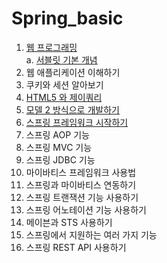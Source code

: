 # Spring_basic

1. [웹 프로그래밍](https://github.com/Wishoon/Spring_basic/blob/master/basic/%EC%9B%B9%20%ED%94%84%EB%A1%9C%EA%B7%B8%EB%9E%98%EB%B0%8D%20%EB%B0%8F%20%EC%9D%B4%ED%95%B4%ED%95%98%EA%B8%B0)
  <br>a. [서블릿 기본 개념](https://github.com/Wishoon/Spring_basic/blob/master/basic/%EC%84%9C%EB%B8%94%EB%A6%BF%20%EA%B0%84%EB%8B%A8%20%EA%B0%9C%EB%85%90)
2. 웹 애플리케이션 이해하기
3. 쿠키와 세션 알아보기
4. [HTML5 와 제이쿼리](https://github.com/Wishoon/Spring_basic/blob/master/basic/%EC%A0%9C%EC%9D%B4%EC%BF%BC%EB%A6%AC%20Ajax%20%EA%B8%B0%EB%8A%A5)
5. [모델 2 방식으로 개발하기](https://github.com/Wishoon/Spring_basic/blob/master/basic/MVC%20%EB%94%94%EC%9E%90%EC%9D%B8%20%ED%8C%A8%ED%84%B4)
6. [스프링 프레임워크 시작하기](https://github.com/Wishoon/Spring_basic/blob/master/basic/%EC%8A%A4%ED%94%84%EB%A7%81%20%EC%9D%98%EC%A1%B4%EC%84%B1%20%EC%A3%BC%EC%9E%85%EA%B3%BC%20%EC%A0%9C%EC%96%B4%20%EC%97%AD%EC%A0%84%20%EA%B8%B0%EB%8A%A5)
7. 스프링 AOP 기능
8. 스프링 MVC 기능
9. 스프링 JDBC 기능
10. 마이바티스 프레임워크 사용법
11. 스프링과 마이바티스 연동하기
12. 스프링 트랜잭션 기능 사용하기
13. 스프링 어노테이션 기능 사용하기
14. 메이븐과 STS 사용하기
15. 스프링에서 지원하는 여러 가지 기능
16. 스프링 REST API 사용하기
